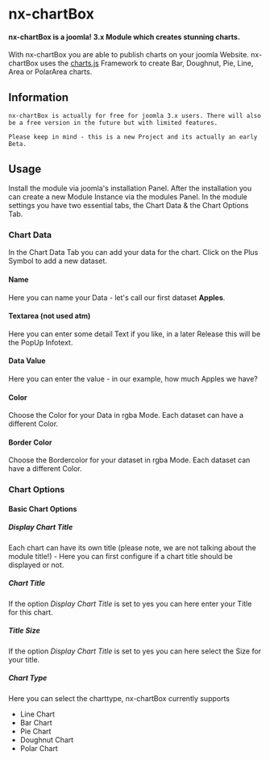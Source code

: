# nx-chartBox
#### nx-chartBox is a joomla! 3.x Module which creates stunning charts.

With nx-chartBox you are able to publish charts on your joomla Website. nx-chartBox uses the [charts.js](http://www.chartjs.org) Framework to create Bar, Doughnut, Pie, Line, Area or PolarArea charts.
## Information
```
nx-chartBox is actually for free for joomla 3.x users. There will also be a free version in the future but with limited features.
```
```
Please keep in mind - this is a new Project and its actually an early Beta.
```
## Usage
Install the module via joomla's installation Panel. After the installation you can create a new Module Instance via the modules Panel. In the module settings you have two essential tabs, the Chart Data &amp; the Chart Options Tab.

### Chart Data
In the Chart Data Tab you can add your data for the chart. Click on the Plus Symbol to add a new dataset.
#### Name
Here you can name your Data - let's call our first dataset <strong>Apples</strong>.
#### Textarea (not used atm)
Here you can enter some detail Text if you like, in a later Release this will be the PopUp Infotext.
#### Data Value
Here you can enter the value - in our example, how much Apples we have?
#### Color
Choose the Color for your Data in rgba Mode. Each dataset can have a different Color.
#### Border Color
Choose the Bordercolor for your dataset in rgba Mode. Each dataset can have a different Color.

### Chart Options
#### Basic Chart Options
##### Display Chart Title
Each chart can have its own title (please note, we are not talking about the module title!) - Here you can first configure if a chart title should be displayed or not.
##### Chart Title
If the option <i>Display Chart Title</i> is set to yes you can here enter your Title for this chart.
##### Title Size
If the option <i>Display Chart Title</i> is set to yes you can here select the Size for your title.
##### Chart Type
Here you can select the charttype, nx-chartBox currently supports
- Line Chart
- Bar Chart
- Pie Chart
- Doughnut Chart
- Polar Chart


